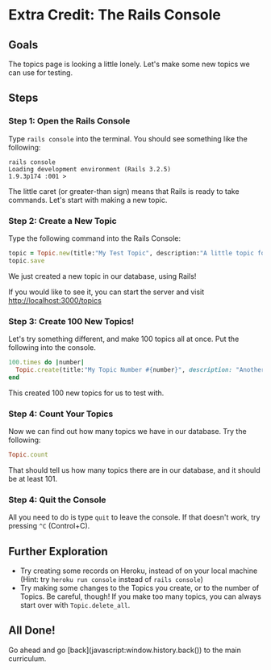 # Extra Credit: The Rails Console
## Goals
The topics page is looking a little lonely. Let's make some new topics we can
use for testing.

## Steps
### Step 1: Open the Rails Console

Type `rails console` into the terminal. You should see something like the
following:

```text
rails console
Loading development environment (Rails 3.2.5)
1.9.3p174 :001 >
```

The little caret (or greater-than sign) means that Rails is ready to take
commands.
Let's start with making a new topic.

### Step 2: Create a New Topic

Type the following command into the Rails Console:

```ruby
topic = Topic.new(title:"My Test Topic", description:"A little topic for testing with.")
topic.save
```

We just created a new topic in our database, using Rails!

If you would like to see it, you can start the server and visit
[http://localhost:3000/topics](http://localhost:3000/topics)

### Step 3: Create 100 New Topics!

Let's try something different, and make 100 topics all at once. Put the
following into the console.

```ruby
100.times do |number|
  Topic.create(title:"My Topic Number #{number}", description: "Another test.")
end
```

This created 100 new topics for us to test with.

### Step 4: Count Your Topics

Now we can find out how many topics we have in our database. Try the following:

```ruby
Topic.count
```

That should tell us how many topics there are in our database, and it should be
at least 101.

### Step 4: Quit the Console

All you need to do is type `quit` to leave the console. If that doesn't work,
try pressing `^C` (Control+C).

## Further Exploration
* Try creating some records on Heroku, instead of on your local machine (Hint: try `heroku run console` instead of `rails console`)
* Try making some changes to the Topics you create, or to the number of Topics.
  Be careful, though! If you make too many topics, you can always start over with
  `Topic.delete_all`.


## All Done!

Go ahead and go [back](javascript:window.history.back(\)) to the main curriculum.
